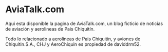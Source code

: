 # AviaTalk.com

Aqui esta disponible la pagina de AviaTalk.com, un blog ficticio de noticias de aviación y aerolineas de Pais Chiquitín.

Todo lo relacionado a aerolineas de Pais Chiquitin, y aviones de Chiquitin.S.A., CHJ y AeroChiquin es propiedad de daviddrm52.